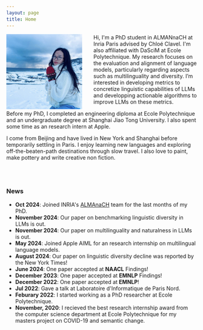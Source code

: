 ```yaml
---
layout: page
title: Home
---
```



<img align="left" style="padding-right: 30px; width: 200px" src="pic_mx.jpg">

Hi, I'm a PhD student in ALMANnaCH at Inria Paris advised by Chloé Clavel. I'm also affiliated with DaSciM at Ecole Polytechnique. My research focuses on the evaluation and alignment of language models, particularly regarding aspects such as multilinguality and diversity. I’m interested in developing metrics to concretize linguistic capabilities of LLMs and developping actionable algorithms to improve LLMs on these metrics.

Before my PhD, I completed an engineering diploma at Ecole Polytechnique and an undergraduate degree at Shanghai Jiao Tong University. I also spent some time as an research intern at Apple.

I come from Beijing and have lived in New York and Shanghai before temporarily settling in Paris. I enjoy learning new languages and exploring off-the-beaten-path destinations through slow travel. I also love to paint, make pottery and write creative non fiction.

<br>
<br>


### News

* **Oct 2024**: Joined INRIA's [ALMAnaCH](https://almanach.inria.fr/index-fr.html) team for the last months of my PhD.
* **November 2024**: Our paper on benchmarking linguistic diversity in LLMs is out.
* **November 2024**: Our paper on multilinguality and naturalness in LLMs is out.
* **May 2024**: Joined Apple AIML for an research internship on multilingual language models.
* **August 2024**: Our paper on linguistic diversity decline was reported by the New York Times!
* **June 2024**: One paper accepted at **NAACL** Findings!
* **December 2023**: One paper accepted at **EMNLP** Findings!
* **December 2022**: One paper accepted at **EMNLP**!
* **Jul 2022**: Gave a talk at Laboratoire d'Informatique de Paris Nord.
* **Feburary 2022**: I started working as a PhD researcher at Ecole Polytechnique.
* **November, 2020**: I recieved the best research internship award from the computer science department at Ecole Polytechnique for my masters project on COVID-19 and semantic change.
